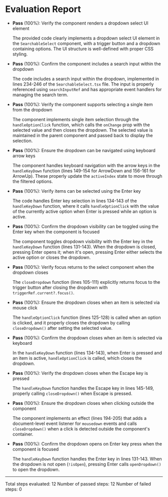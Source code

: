 # Evaluation Report

- **Pass** (100%): Verify the component renders a dropdown select UI element
  
  The provided code clearly implements a dropdown select UI element in the `SearchableSelect` component, with a trigger button and a dropdown containing options. The UI structure is well-defined with proper CSS styling.

- **Pass** (100%): Confirm the component includes a search input within the dropdown
  
  The code includes a search input within the dropdown, implemented in lines 234-246 of the `SearchableSelect.tsx` file. The input is properly referenced using `searchInputRef` and has appropriate event handlers for managing the search term.

- **Pass** (100%): Verify the component supports selecting a single item from the dropdown
  
  The component implements single item selection through the `handleOptionClick` function, which calls the `onChange` prop with the selected value and then closes the dropdown. The selected value is maintained in the parent component and passed back to display the selection.

- **Pass** (100%): Ensure the dropdown can be navigated using keyboard arrow keys
  
  The component handles keyboard navigation with the arrow keys in the `handleKeyDown` function (lines 149-154 for ArrowDown and 156-161 for ArrowUp). These properly update the `activeIndex` state to move through the filtered options.

- **Pass** (100%): Verify items can be selected using the Enter key
  
  The code handles Enter key selection in lines 134-143 of the `handleKeyDown` function, where it calls `handleOptionClick` with the value of the currently active option when Enter is pressed while an option is active.

- **Pass** (100%): Confirm the dropdown visibility can be toggled using the Enter key when the component is focused
  
  The component toggles dropdown visibility with the Enter key in the `handleKeyDown` function (lines 131-143). When the dropdown is closed, pressing Enter opens it; when it's open, pressing Enter either selects the active option or closes the dropdown.

- **Pass** (100%): Verify focus returns to the select component when the dropdown closes
  
  The `closeDropdown` function (lines 105-111) explicitly returns focus to the trigger button after closing the dropdown with `triggerRef.current?.focus()`.

- **Pass** (100%): Ensure the dropdown closes when an item is selected via mouse click
  
  The `handleOptionClick` function (lines 125-128) is called when an option is clicked, and it properly closes the dropdown by calling `closeDropdown()` after setting the selected value.

- **Pass** (100%): Confirm the dropdown closes when an item is selected via keyboard
  
  In the `handleKeyDown` function (lines 134-143), when Enter is pressed and an item is active, `handleOptionClick` is called, which closes the dropdown.

- **Pass** (100%): Verify the dropdown closes when the Escape key is pressed
  
  The `handleKeyDown` function handles the Escape key in lines 145-149, properly calling `closeDropdown()` when Escape is pressed.

- **Pass** (100%): Ensure the dropdown closes when clicking outside the component
  
  The component implements an effect (lines 194-205) that adds a document-level event listener for `mousedown` events and calls `closeDropdown()` when a click is detected outside the component's container.

- **Pass** (100%): Confirm the dropdown opens on Enter key press when the component is focused
  
  The `handleKeyDown` function handles the Enter key in lines 131-143. When the dropdown is not open (`!isOpen`), pressing Enter calls `openDropdown()` to open the dropdown.

---

Total steps evaluated: 12
Number of passed steps: 12
Number of failed steps: 0